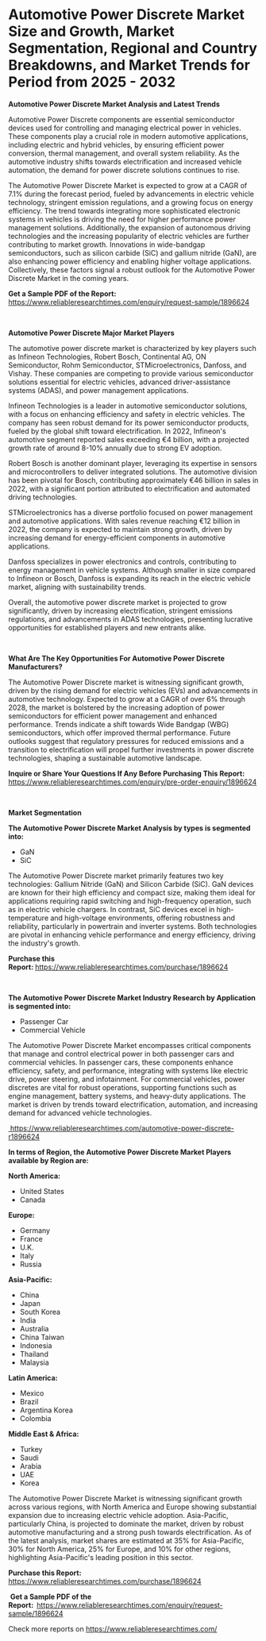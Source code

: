 <p><h1>Automotive Power Discrete Market Size and Growth, Market Segmentation, Regional and Country Breakdowns, and Market Trends for Period from 2025 -  2032</h1></p><p><strong>Automotive Power Discrete Market Analysis and Latest Trends</strong></p>
<p><p>Automotive Power Discrete components are essential semiconductor devices used for controlling and managing electrical power in vehicles. These components play a crucial role in modern automotive applications, including electric and hybrid vehicles, by ensuring efficient power conversion, thermal management, and overall system reliability. As the automotive industry shifts towards electrification and increased vehicle automation, the demand for power discrete solutions continues to rise.</p><p>The Automotive Power Discrete Market is expected to grow at a CAGR of 7.1% during the forecast period, fueled by advancements in electric vehicle technology, stringent emission regulations, and a growing focus on energy efficiency. The trend towards integrating more sophisticated electronic systems in vehicles is driving the need for higher performance power management solutions. Additionally, the expansion of autonomous driving technologies and the increasing popularity of electric vehicles are further contributing to market growth. Innovations in wide-bandgap semiconductors, such as silicon carbide (SiC) and gallium nitride (GaN), are also enhancing power efficiency and enabling higher voltage applications. Collectively, these factors signal a robust outlook for the Automotive Power Discrete Market in the coming years.</p></p>
<p><strong>Get a Sample PDF of the Report:&nbsp;</strong> <a href="https://www.reliableresearchtimes.com/enquiry/request-sample/1896624?utm_campaign=2310&utm_medium=2&utm_source=Github&utm_content=ia&utm_term=13022025&utm_id=automotive-power-discrete">https://www.reliableresearchtimes.com/enquiry/request-sample/1896624</a></p>
<p>&nbsp;</p>
<p><strong>Automotive Power Discrete Major Market Players</strong></p>
<p><p>The automotive power discrete market is characterized by key players such as Infineon Technologies, Robert Bosch, Continental AG, ON Semiconductor, Rohm Semiconductor, STMicroelectronics, Danfoss, and Vishay. These companies are competing to provide various semiconductor solutions essential for electric vehicles, advanced driver-assistance systems (ADAS), and power management applications.</p><p>Infineon Technologies is a leader in automotive semiconductor solutions, with a focus on enhancing efficiency and safety in electric vehicles. The company has seen robust demand for its power semiconductor products, fueled by the global shift toward electrification. In 2022, Infineon's automotive segment reported sales exceeding €4 billion, with a projected growth rate of around 8-10% annually due to strong EV adoption.</p><p>Robert Bosch is another dominant player, leveraging its expertise in sensors and microcontrollers to deliver integrated solutions. The automotive division has been pivotal for Bosch, contributing approximately €46 billion in sales in 2022, with a significant portion attributed to electrification and automated driving technologies.</p><p>STMicroelectronics has a diverse portfolio focused on power management and automotive applications. With sales revenue reaching €12 billion in 2022, the company is expected to maintain strong growth, driven by increasing demand for energy-efficient components in automotive applications.</p><p>Danfoss specializes in power electronics and controls, contributing to energy management in vehicle systems. Although smaller in size compared to Infineon or Bosch, Danfoss is expanding its reach in the electric vehicle market, aligning with sustainability trends.</p><p>Overall, the automotive power discrete market is projected to grow significantly, driven by increasing electrification, stringent emissions regulations, and advancements in ADAS technologies, presenting lucrative opportunities for established players and new entrants alike.</p></p>
<p>&nbsp;</p>
<p><strong>What Are The Key Opportunities For Automotive Power Discrete Manufacturers?</strong></p>
<p><p>The Automotive Power Discrete market is witnessing significant growth, driven by the rising demand for electric vehicles (EVs) and advancements in automotive technology. Expected to grow at a CAGR of over 6% through 2028, the market is bolstered by the increasing adoption of power semiconductors for efficient power management and enhanced performance. Trends indicate a shift towards Wide Bandgap (WBG) semiconductors, which offer improved thermal performance. Future outlooks suggest that regulatory pressures for reduced emissions and a transition to electrification will propel further investments in power discrete technologies, shaping a sustainable automotive landscape.</p></p>
<p><strong>Inquire or Share Your Questions If Any Before Purchasing This Report:</strong> <a href="https://www.reliableresearchtimes.com/enquiry/pre-order-enquiry/1896624?utm_campaign=2310&utm_medium=2&utm_source=Github&utm_content=ia&utm_term=13022025&utm_id=automotive-power-discrete">https://www.reliableresearchtimes.com/enquiry/pre-order-enquiry/1896624</a></p>
<p>&nbsp;</p>
<p><strong>Market Segmentation</strong></p>
<p><strong>The Automotive Power Discrete Market Analysis by types is segmented into:</strong></p>
<p><ul><li>GaN</li><li>SiC</li></ul></p>
<p><p>The Automotive Power Discrete market primarily features two key technologies: Gallium Nitride (GaN) and Silicon Carbide (SiC). GaN devices are known for their high efficiency and compact size, making them ideal for applications requiring rapid switching and high-frequency operation, such as in electric vehicle chargers. In contrast, SiC devices excel in high-temperature and high-voltage environments, offering robustness and reliability, particularly in powertrain and inverter systems. Both technologies are pivotal in enhancing vehicle performance and energy efficiency, driving the industry's growth.</p></p>
<p><strong>Purchase this Report:&nbsp;</strong><a href="https://www.reliableresearchtimes.com/purchase/1896624?utm_campaign=2310&utm_medium=2&utm_source=Github&utm_content=ia&utm_term=13022025&utm_id=automotive-power-discrete">https://www.reliableresearchtimes.com/purchase/1896624</a></p>
<p>&nbsp;</p>
<p><strong>The Automotive Power Discrete Market Industry Research by Application is segmented into:</strong></p>
<p><ul><li>Passenger Car</li><li>Commercial Vehicle</li></ul></p>
<p><p>The Automotive Power Discrete Market encompasses critical components that manage and control electrical power in both passenger cars and commercial vehicles. In passenger cars, these components enhance efficiency, safety, and performance, integrating with systems like electric drive, power steering, and infotainment. For commercial vehicles, power discretes are vital for robust operations, supporting functions such as engine management, battery systems, and heavy-duty applications. The market is driven by trends toward electrification, automation, and increasing demand for advanced vehicle technologies.</p></p>
<p><a href="https://www.reliableresearchtimes.com/automotive-power-discrete-r1896624?utm_campaign=2310&utm_medium=2&utm_source=Github&utm_content=ia&utm_term=13022025&utm_id=automotive-power-discrete">&nbsp;https://www.reliableresearchtimes.com/automotive-power-discrete-r1896624</a></p>
<p><strong>In terms of Region, the Automotive Power Discrete Market Players available by Region are:</strong></p>
<p>
    <p> <strong> North America: </strong>
        <ul>
            <li>United States</li>
            <li>Canada</li>
        </ul>
        </p> 
    <p> <strong> Europe: </strong>
        <ul>
            <li>Germany</li>
            <li>France</li>
            <li>U.K.</li>
            <li>Italy</li>
            <li>Russia</li>
        </ul>
        </p> 
    <p> <strong> Asia-Pacific: </strong>
        <ul>
            <li>China</li>
            <li>Japan</li>
            <li>South Korea</li>
            <li>India</li>
            <li>Australia</li>
            <li>China Taiwan</li>
            <li>Indonesia</li>
            <li>Thailand</li>
            <li>Malaysia</li>
        </ul>
        </p> 
    <p> <strong> Latin America: </strong>
        <ul>
            <li>Mexico</li>
            <li>Brazil</li>
            <li>Argentina Korea</li>
            <li>Colombia</li>
        </ul>
        </p> 
    <p> <strong> Middle East & Africa: </strong>
        <ul>
            <li>Turkey</li>
            <li>Saudi</li>
            <li>Arabia</li>
            <li>UAE</li>
            <li>Korea</li>
        </ul>
    </p>
    </p>
<p><p>The Automotive Power Discrete Market is witnessing significant growth across various regions, with North America and Europe showing substantial expansion due to increasing electric vehicle adoption. Asia-Pacific, particularly China, is projected to dominate the market, driven by robust automotive manufacturing and a strong push towards electrification. As of the latest analysis, market shares are estimated at 35% for Asia-Pacific, 30% for North America, 25% for Europe, and 10% for other regions, highlighting Asia-Pacific's leading position in this sector.</p></p>
<p><strong>Purchase this Report: </strong><a href="https://www.reliableresearchtimes.com/purchase/1896624?utm_campaign=2310&utm_medium=2&utm_source=Github&utm_content=ia&utm_term=13022025&utm_id=automotive-power-discrete">https://www.reliableresearchtimes.com/purchase/1896624</a></p>
<p>&nbsp;<strong>Get a Sample PDF of the Report:&nbsp;&nbsp;</strong><a href="https://www.reliableresearchtimes.com/enquiry/request-sample/1896624?utm_campaign=2310&utm_medium=2&utm_source=Github&utm_content=ia&utm_term=13022025&utm_id=automotive-power-discrete">https://www.reliableresearchtimes.com/enquiry/request-sample/1896624</a></p>
<p><strong></strong></p>
<p>Check more reports on <a href="https://www.reliableresearchtimes.com/?utm_campaign=2310&utm_medium=2&utm_source=Github&utm_content=ia&utm_term=13022025&utm_id=automotive-power-discrete">https://www.reliableresearchtimes.com/</a></p>
